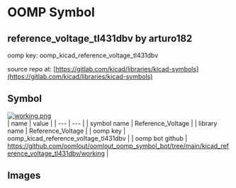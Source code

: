 # OOMP Symbol  
## reference_voltage_tl431dbv  by arturo182  
  
oomp key: oomp_kicad_reference_voltage_tl431dbv  
  
source repo at: [https://gitlab.com/kicad/libraries/kicad-symbols](https://gitlab.com/kicad/libraries/kicad-symbols)  
## Symbol  
  
[![working.png](working_600.png)](working.png)  
| name | value | 
| --- | --- | 
| symbol name | Reference_Voltage | 
| library name | Reference_Voltage | 
| oomp key | oomp_kicad_reference_voltage_tl431dbv | 
| oomp bot github | https://github.com/oomlout/oomlout_oomp_symbol_bot/tree/main/kicad_reference_voltage_tl431dbv/working | 
## Images  

